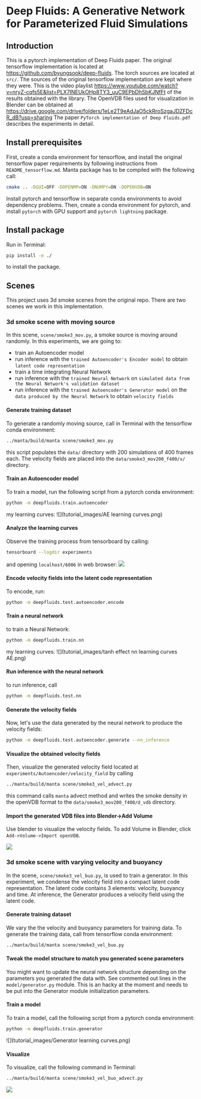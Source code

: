 # Deep Fluids: A Generative Network for Parameterized Fluid Simulations

## Introduction
This is a pytorch implementation of Deep Fluids paper. The original tensorflow implementation is located at 
 https://github.com/byungsook/deep-fluids. The torch sources are located at `src/`. The sources
of the original tensorflow implementation are kept where they were. This is the video playlist 
https://www.youtube.com/watch?v=nryZ-cqfs5E&list=PLX7INEUkOHp8TY3_uuC9EPbDhSbKJNfFt of the results
obtained with the library. The OpenVDB files used for visualization in Blender can be obtained at 
 https://drive.google.com/drive/folders/1eLe2T9eAdJaO5ckRroSzgaJDZFDcR_dB?usp=sharing 
 The paper `PyTorch implementation of Deep Fluids.pdf` describes the experiments in detail. 

## Install prerequisites
First, create a conda environment for tensorflow, and install the original tensorflow paper requirements by following instructions from `README_tensorflow.md`. Manta package has to be compiled with 
the following call:
```bash
cmake .. -DGUI=OFF -DOPENMP=ON -DNUMPY=ON -DOPENVDB=ON
```
Install pytorch and tensorflow in separate conda environments to avoid dependency problems. Then, create 
 a conda environment for pytorch, and install `pytorch` with GPU support and `pytorch lightning` package.
 
## Install package
Run in Terminal: 
```bash
pip install -e ./
``` 
to install the package.

## Scenes
This project uses 3d smoke scenes from the original repo. There are two scenes we work in this implementation. 

### 3d smoke scene with moving source
In this scene, `scene/smoke3_mov.py`, a smoke source is moving around randomly. In this experiments, we
are going to: 
- train an Autoencoder model
- run inference with the `trained Autoencoder's Encoder model` to obtain `latent code representation`
- train a time integrating Neural Network
- run inference with the `trained Neural Network` on `simulated data from the Neural Network's validation dataset`
- run inference with the `trained Autoencoder's Generator model` on the `data produced by the Neural Network` to obtain `velocity fields`

#### Generate training dataset
To generate a randomly moving source, call in Terminal with the tensorflow conda environment:
```bash
../manta/build/manta scene/smoke3_mov.py
```
this script populates the `data/` directory with 200 simulations of 400 frames each. The velocity fields
are placed into the `data/smoke3_mov200_f400/v/` directory.

#### Train an Autoencoder model
To train a model, run the following script from a pytorch conda environment: 
```bash
python -m deepfluids.train.autoencoder
```
my learning curves:
![](tutorial_images/AE learning curves.png)

#### Analyze the learning curves
Observe the training process from tensorboard by calling:
```bash
tensorboard --logdir experiments
```
and opening `localhost/6006` in web browser:
![](tutorial_images/tensorboard_viz.png)


#### Encode velocity fields into the latent code representation
To encode, run:
```bash
python -m deepfluids.test.autoencoder.encode 
```

#### Train a neural network
to train a Neural Network: 
```bash
python -m deepfluids.train.nn
```
my learning curves:
![](tutorial_images/tanh effect nn learning curves AE.png)

#### Run inference with the neural network
to run inference, call
```bash
python -m deepfluids.test.nn
```

#### Generate the velocity fields 
Now, let's use the data generated by the neural network to produce the velocity fields: 
```bash
python -m deepfluids.test.autoencoder.generate --nn_inference
```

#### Visualize the obtained velocity fields
Then, visualize the generated velocity field located at `experiments/Autoencoder/velocity_field` by calling 
```bash
../manta/build/manta scene/smoke3_vel_advect.py 
```
this command calls `manta` advect method and writes the smoke density in the openVDB format to the 
`data/smoke3_mov200_f400/d_vdb` directory.

#### Import the generated VDB files into Blender->Add Volume
Use blender to visualize the velocity fields. To add Volume in Blender, click `Add->Volume->Import openVDB`.

![](tutorial_images/AEnn_latent_code_Tanh.gif)

### 3d smoke scene with varying velocity and buoyancy
In the scene, `scene/smoke3_vel_buo.py`, is used to train a generator. In this experiment, we condense 
the velocity field into a compact latent code representation. The latent code contains 3 elements: 
 velocity, buoyancy and time. At inference, the Generator produces a velocity field using the latent code.

#### Generate training dataset  
We vary the the velocity and buoyancy parameters for training data. To generate the training data, call from
tensorflow conda environment:
```bash
../manta/build/manta scene/smoke3_vel_buo.py
```

#### Tweak the model structure to match you generated scene parameters
You might want to update the neural network structure depending on the parameters you generated the 
data with. See commented out lines in the `model/generator.py` module. This is an hacky at the moment and
needs to be put into the Generator module initialization parameters.

#### Train a model
To train a model, call the following script from a pytorch conda environment:  
```bash
python -m deepfluids.train.generator
```

![](tutorial_images/Generator learning curves.png)

#### Visualize
To visualize, call the following command in Terminal:
```bash
../manta/build/manta scene/smoke3_vel_buo_advect.py 
```
![](tutorial_images/Generator.gif)


